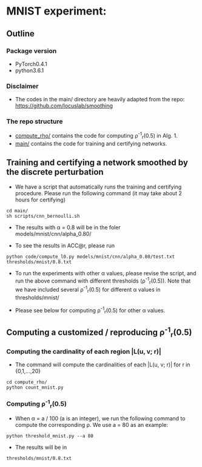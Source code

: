 # MNIST experiment:

## Outline 

### Package version 

 * PyTorch0.4.1
 * python3.6.1

### Disclaimer

 * The codes in the main/ directory are heavily adapted from the repo: https://github.com/locuslab/smoothing

### The repo structure

 * [compute_rho/](compute_rho) contains the code for computing &rho;<sup>-1</sup><sub>r</sub>(0.5) in Alg. 1.
 * [main/](main) contains the code for training and certifying networks.

## Training and certifying a network smoothed by the discrete perturbation

 * We have a script that automatically runs the training and certifying procedure. Please run the following command (it may take about 2 hours for certifying)

```
cd main/
sh scripts/cnn_bernoulli.sh
```

 * The results with &alpha; = 0.8 will be in the foler models/mnist/cnn/alpha_0.80/

 * To see the results in ACC@r, please run 

```
python code/compute_l0.py models/mnist/cnn/alpha_0.80/test.txt thresholds/mnist/0.8.txt 
```

 * To run the experiments with other &alpha; values, please revise the script, and run the above command with different thresholds (&rho;<sup>-1</sup><sub>r</sub>(0.5)). Note that we have included several &rho;<sup>-1</sup><sub>r</sub>(0.5) for different &alpha; values in thresholds/mnist/

 * Please see below for computing &rho;<sup>-1</sup><sub>r</sub>(0.5) for other &alpha; values.

## Computing a customized / reproducing &rho;<sup>-1</sup><sub>r</sub>(0.5)

### Computing the cardinality of each region |L(u, v; r)|

 * The command will compute the cardinalities of each |L(u, v; r)| for r in {0,1,...,20}

```
cd compute_rho/
python count_mnist.py
``` 

### Computing &rho;<sup>-1</sup><sub>r</sub>(0.5)

 * When &alpha; = a / 100 (a is an integer), we run the following command to compute the corresponding &rho;. We use a = 80 as an example:

```
python threshold_mnist.py --a 80
```

 * The results will be in 

```
thresholds/mnist/0.8.txt
```
